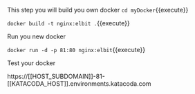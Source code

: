 
This step you will build you own docker 
`cd myDocker`{{execute}}

`docker build -t nginx:elbit .`{{execute}}

Run you new docker 

`docker run -d -p 81:80 nginx:elbit`{{execute}}

Test your docker 

https://[[HOST_SUBDOMAIN]]-81-[[KATACODA_HOST]].environments.katacoda.com

